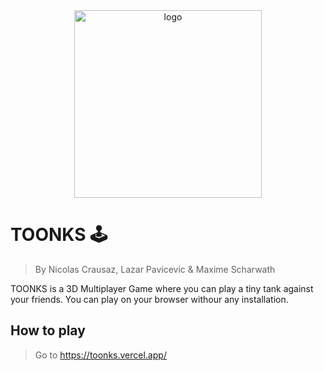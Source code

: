 <div style="text-align: center;">
    <img src="https://user-images.githubusercontent.com/6887819/204644662-6b9bba81-5f09-4433-9c88-4541ff90d798.svg" alt="logo" height="300" />
</div>

# TOONKS 🕹️
> By Nicolas Crausaz, Lazar Pavicevic & Maxime Scharwath

TOONKS is a 3D Multiplayer Game where you can play a tiny tank against your friends.
You can play on your browser withour any installation.

## How to play
> Go to https://toonks.vercel.app/
